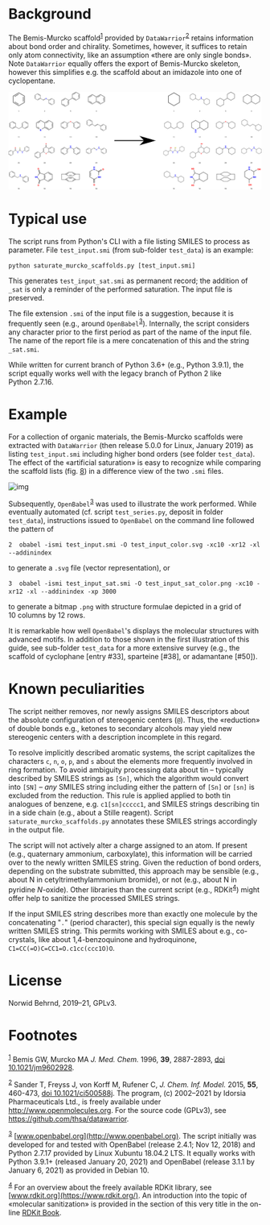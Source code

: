 

# Background

The Bemis-Murcko scaffold<sup><a id="fnr.1" class="footref" href="#fn.1">1</a></sup> provided by
`DataWarrior`<sup><a id="fnr.2" class="footref" href="#fn.2">2</a></sup> retains information about bond order
and chirality.  Sometimes, however, it suffices to retain only atom
connectivity, like an assumption «there are only single bonds».
Note `DataWarrior` equally offers the export of Bemis-Murcko
skeleton, however this simplifies e.g. the scaffold about an
imidazole into one of cyclopentane.

![img](./pattern.png)


# Typical use

The script runs from Python's CLI with a file listing SMILES to
process as parameter.  File `test_input.smi` (from sub-folder
`test_data`) is an example:

    python saturate_murcko_scaffolds.py [test_input.smi]

This generates `test_input_sat.smi` as permanent record; the
addition of `_sat` is only a reminder of the performed saturation.
The input file is preserved.

The file extension `.smi` of the input file is a suggestion,
because it is frequently seen (e.g., around
`OpenBabel`<sup><a id="fnr.3" class="footref" href="#fn.3">3</a></sup>).  Internally, the script considers any
character prior to the first period as part of the name of the
input file.  The name of the report file is a mere concatenation of
this and the string `_sat.smi`.

While written for current branch of Python 3.6+ (e.g.,
Python 3.9.1), the script equally works well with the legacy branch
of Python 2 like Python 2.7.16.


# Example

For a collection of organic materials, the Bemis-Murcko scaffolds
were extracted with `DataWarrior` (then release 5.0.0 for Linux,
January 2019) as listing `test_input.smi` including higher bond
orders (see folder `test_data`).  The effect of the «artificial
saturation» is easy to recognize while comparing the scaffold lists
(fig. [8](#org2006179)) in a difference view of the two `.smi` files.

![img](./diffview.png "Difference view of the SMILES strings of a Murcko scaffold *prior* (left hand column) and *after* an «artificial saturation» (right hand column).  The processing affects explicit bond order indicators, e.g. double bond (equality sign, e.g., line #14), triple bond bond (octohorpe, not shown); or about implicit aromatization (lower case &rarr; upper case) for atoms of carbon, nitrogen, oxygen (depicted); or phosphorus, sulfur (not depicted).  Stereochemical indicators about double bonds will be removed (e.g., slashes in lines #18 and #19).  Descriptors of stereogenic centers (@-signs, e.g., line #25) are copied verbatim.")

Subsequently, `OpenBabel`<sup><a id="fnr.3.100" class="footref" href="#fn.3">3</a></sup> was used to illustrate the
work performed.  While eventually automated (cf. script
`test_series.py`, deposit in folder `test_data`), instructions
issued to `OpenBabel` on the command line followed the pattern of

    2  obabel -ismi test_input.smi -O test_input_color.svg -xc10 -xr12 -xl --addinindex

to generate a `.svg` file (vector representation), or

    3  obabel -ismi test_input_sat.smi -O test_input_sat_color.png -xc10 -xr12 -xl --addinindex -xp 3000

to generate a bitmap `.png` with structure formulae depicted in a
grid of 10 columns by 12 rows.

It is remarkable how well `OpenBabel`'s displays the molecular
structures with advanced motifs.  In addition to those shown in the
first illustration of this guide, see sub-folder `test_data` for a
more extensive survey (e.g., the scaffold of cyclophane [entry
\#33], sparteine [#38], or adamantane [#50]).


# Known peculiarities

The script neither removes, nor newly assigns SMILES descriptors
about the absolute configuration of stereogenic centers (`@`).
Thus, the «reduction» of double bonds e.g., ketones to secondary
alcohols may yield new stereogenic centers with a description
incomplete in this regard.

To resolve implicitly described aromatic systems, the script
capitalizes the characters `c`, `n`, `o`, `p`, and `s` about the
elements more frequently involved in ring formation.  To avoid
ambiguity processing data about tin &#x2013; typically described by SMILES
strings as `[Sn]`, which the algorithm would convert into `[SN]` &#x2013;
*any* SMILES string including either the pattern of `[Sn]` or `[sn]`
is excluded from the reduction.  This rule is applied applied to
both tin analogues of benzene, e.g. `c1[sn]ccccc1`, and SMILES
strings describing tin in a side chain (e.g., about a Stille
reagent).  Script `saturate_murcko_scaffolds.py` annotates these
SMILES strings accordingly in the output file.

The script will not actively alter a charge assigned to an atom.  If
present (e.g., quaternary ammonium, carboxylate), this information
will be carried over to the newly written SMILES string.  Given the
reduction of bond orders, depending on the substrate submitted, this
approach may be sensible (e.g., about N in cetyltrimethylammonium
bromide), or not (e.g., about N in pyridine *N*-oxide).  Other
libraries than the current script (e.g., RDKit<sup><a id="fnr.4" class="footref" href="#fn.4">4</a></sup>) might
offer help to sanitize the processed SMILES strings.

If the input SMILES string describes more than exactly one molecule
by the concatenating "`.`" (period character), this special sign
equally is the newly written SMILES string.  This permits working
with SMILES about e.g., co-crystals, like about 1,4-benzoquinone and
hydroquinone, `C1=CC(=O)C=CC1=O.c1cc(ccc1O)O`.


# License

Norwid Behrnd, 2019&#x2013;21, GPLv3.


# Footnotes

<sup><a id="fn.1" href="#fnr.1">1</a></sup> Bemis GW, Murcko MA *J. Med. Chem.* 1996, ****39****,
2887-2893, [doi 10.1021/jm9602928](https://pubs.acs.org/doi/10.1021/jm9602928).

<sup><a id="fn.2" href="#fnr.2">2</a></sup> Sander T, Freyss J, von Korff M, Rufener C,
*J. Chem. Inf. Model.* 2015, ****55****, 460-473, [doi
10.1021/ci500588j](https://pubs.acs.org/doi/10.1021/ci500588j).  The program, (c) 2002&#x2013;2021 by Idorsia
Pharmaceuticals Ltd., is freely available under
<http://www.openmolecules.org>.  For the source code (GPLv3), see
<https://github.com/thsa/datawarrior>.

<sup><a id="fn.3" href="#fnr.3">3</a></sup> [www.openbabel.org](http://www.openbabel.org).  The script initially was developed
for and tested with OpenBabel (release 2.4.1; Nov 12, 2018) and
Python 2.7.17 provided by Linux Xubuntu 18.04.2 LTS.  It equally works
with Python 3.9.1+ (released January 20, 2021) and OpenBabel
(release 3.1.1 by January 6, 2021) as provided in Debian 10.

<sup><a id="fn.4" href="#fnr.4">4</a></sup> For an overview about the freely available RDKit library,
see [www.rdkit.org](https://www.rdkit.org/).  An introduction into the topic of «molecular
sanitization» is provided in the section of this very title in the
on-line [RDKit Book](https://www.rdkit.org/docs/RDKit_Book.html).

